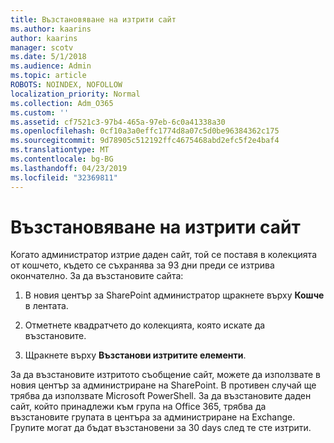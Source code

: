 ```yaml
---
title: Възстановяване на изтрити сайт
ms.author: kaarins
author: kaarins
manager: scotv
ms.date: 5/1/2018
ms.audience: Admin
ms.topic: article
ROBOTS: NOINDEX, NOFOLLOW
localization_priority: Normal
ms.collection: Adm_O365
ms.custom: ''
ms.assetid: cf7521c3-97b4-465a-97eb-6c0a41338a30
ms.openlocfilehash: 0cf10a3a0effc1774d8a07c5d0be96384362c175
ms.sourcegitcommit: 9d78905c512192ffc4675468abd2efc5f2e4baf4
ms.translationtype: MT
ms.contentlocale: bg-BG
ms.lasthandoff: 04/23/2019
ms.locfileid: "32369811"
---
```

# <a name="restore-a-deleted-site"></a>Възстановяване на изтрити сайт

Когато администратор изтрие даден сайт, той се поставя в колекцията от кошчето, където се съхранява за 93 дни преди се изтрива окончателно. За да възстановите сайта:
  
1. В новия център за SharePoint администратор щракнете върху **Кошче** в лентата. 
    
2. Отметнете квадратчето до колекцията, която искате да възстановите.
    
3. Щракнете върху **Възстанови изтритите елементи**.
    
За да възстановите изтритото съобщение сайт, можете да използвате в новия център за администриране на SharePoint. В противен случай ще трябва да използвате Microsoft PowerShell. За да възстановите даден сайт, който принадлежи към група на Office 365, трябва да възстановите групата в центъра за администриране на Exchange. Групите могат да бъдат възстановени за 30 days след те сте изтрити.
  

